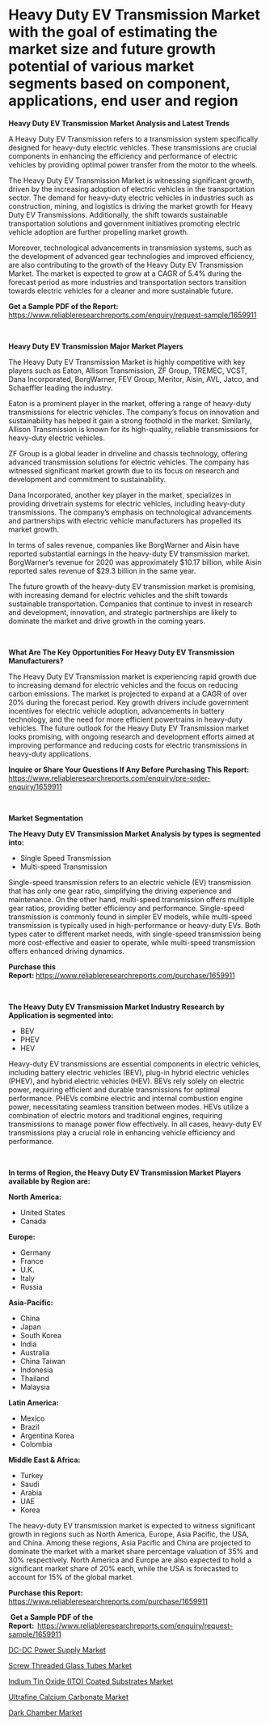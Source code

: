 <p><h1>Heavy Duty EV Transmission Market with the goal of estimating the market size and future growth potential of various market segments based on component, applications, end user and region</h1></p><p><strong>Heavy Duty EV Transmission Market Analysis and Latest Trends</strong></p>
<p><p>A Heavy Duty EV Transmission refers to a transmission system specifically designed for heavy-duty electric vehicles. These transmissions are crucial components in enhancing the efficiency and performance of electric vehicles by providing optimal power transfer from the motor to the wheels.</p><p>The Heavy Duty EV Transmission Market is witnessing significant growth, driven by the increasing adoption of electric vehicles in the transportation sector. The demand for heavy-duty electric vehicles in industries such as construction, mining, and logistics is driving the market growth for Heavy Duty EV Transmissions. Additionally, the shift towards sustainable transportation solutions and government initiatives promoting electric vehicle adoption are further propelling market growth.</p><p>Moreover, technological advancements in transmission systems, such as the development of advanced gear technologies and improved efficiency, are also contributing to the growth of the Heavy Duty EV Transmission Market. The market is expected to grow at a CAGR of 5.4% during the forecast period as more industries and transportation sectors transition towards electric vehicles for a cleaner and more sustainable future.</p></p>
<p><strong>Get a Sample PDF of the Report:&nbsp;</strong> <a href="https://www.reliableresearchreports.com/enquiry/request-sample/1659911">https://www.reliableresearchreports.com/enquiry/request-sample/1659911</a></p>
<p>&nbsp;</p>
<p><strong>Heavy Duty EV Transmission Major Market Players</strong></p>
<p><p>The Heavy Duty EV Transmission Market is highly competitive with key players such as Eaton, Allison Transmission, ZF Group, TREMEC, VCST, Dana Incorporated, BorgWarner, FEV Group, Meritor, Aisin, AVL, Jatco, and Schaeffler leading the industry. </p><p>Eaton is a prominent player in the market, offering a range of heavy-duty transmissions for electric vehicles. The company’s focus on innovation and sustainability has helped it gain a strong foothold in the market. Similarly, Allison Transmission is known for its high-quality, reliable transmissions for heavy-duty electric vehicles.</p><p>ZF Group is a global leader in driveline and chassis technology, offering advanced transmission solutions for electric vehicles. The company has witnessed significant market growth due to its focus on research and development and commitment to sustainability.</p><p>Dana Incorporated, another key player in the market, specializes in providing drivetrain systems for electric vehicles, including heavy-duty transmissions. The company’s emphasis on technological advancements and partnerships with electric vehicle manufacturers has propelled its market growth.</p><p>In terms of sales revenue, companies like BorgWarner and Aisin have reported substantial earnings in the heavy-duty EV transmission market. BorgWarner’s revenue for 2020 was approximately $10.17 billion, while Aisin reported sales revenue of $29.3 billion in the same year.</p><p>The future growth of the heavy-duty EV transmission market is promising, with increasing demand for electric vehicles and the shift towards sustainable transportation. Companies that continue to invest in research and development, innovation, and strategic partnerships are likely to dominate the market and drive growth in the coming years.</p></p>
<p>&nbsp;</p>
<p><strong>What Are The Key Opportunities For Heavy Duty EV Transmission Manufacturers?</strong></p>
<p><p>The Heavy Duty EV Transmission market is experiencing rapid growth due to increasing demand for electric vehicles and the focus on reducing carbon emissions. The market is projected to expand at a CAGR of over 20% during the forecast period. Key growth drivers include government incentives for electric vehicle adoption, advancements in battery technology, and the need for more efficient powertrains in heavy-duty vehicles. The future outlook for the Heavy Duty EV Transmission market looks promising, with ongoing research and development efforts aimed at improving performance and reducing costs for electric transmissions in heavy-duty applications.</p></p>
<p><strong>Inquire or Share Your Questions If Any Before Purchasing This Report:</strong> <a href="https://www.reliableresearchreports.com/enquiry/pre-order-enquiry/1659911">https://www.reliableresearchreports.com/enquiry/pre-order-enquiry/1659911</a></p>
<p>&nbsp;</p>
<p><strong>Market Segmentation</strong></p>
<p><strong>The Heavy Duty EV Transmission Market Analysis by types is segmented into:</strong></p>
<p><ul><li>Single Speed Transmission</li><li>Multi-speed Transmission</li></ul></p>
<p><p>Single-speed transmission refers to an electric vehicle (EV) transmission that has only one gear ratio, simplifying the driving experience and maintenance. On the other hand, multi-speed transmission offers multiple gear ratios, providing better efficiency and performance. Single-speed transmission is commonly found in simpler EV models, while multi-speed transmission is typically used in high-performance or heavy-duty EVs. Both types cater to different market needs, with single-speed transmission being more cost-effective and easier to operate, while multi-speed transmission offers enhanced driving dynamics.</p></p>
<p><strong>Purchase this Report:&nbsp;</strong><a href="https://www.reliableresearchreports.com/purchase/1659911">https://www.reliableresearchreports.com/purchase/1659911</a></p>
<p>&nbsp;</p>
<p><strong>The Heavy Duty EV Transmission Market Industry Research by Application is segmented into:</strong></p>
<p><ul><li>BEV</li><li>PHEV</li><li>HEV</li></ul></p>
<p><p>Heavy-duty EV transmissions are essential components in electric vehicles, including battery electric vehicles (BEV), plug-in hybrid electric vehicles (PHEV), and hybrid electric vehicles (HEV). BEVs rely solely on electric power, requiring efficient and durable transmissions for optimal performance. PHEVs combine electric and internal combustion engine power, necessitating seamless transition between modes. HEVs utilize a combination of electric motors and traditional engines, requiring transmissions to manage power flow effectively. In all cases, heavy-duty EV transmissions play a crucial role in enhancing vehicle efficiency and performance.</p></p>
<p>&nbsp;</p>
<p><strong>In terms of Region, the Heavy Duty EV Transmission Market Players available by Region are:</strong></p>
<p>
    <p> <strong> North America: </strong>
        <ul>
            <li>United States</li>
            <li>Canada</li>
        </ul>
        </p> 
    <p> <strong> Europe: </strong>
        <ul>
            <li>Germany</li>
            <li>France</li>
            <li>U.K.</li>
            <li>Italy</li>
            <li>Russia</li>
        </ul>
        </p> 
    <p> <strong> Asia-Pacific: </strong>
        <ul>
            <li>China</li>
            <li>Japan</li>
            <li>South Korea</li>
            <li>India</li>
            <li>Australia</li>
            <li>China Taiwan</li>
            <li>Indonesia</li>
            <li>Thailand</li>
            <li>Malaysia</li>
        </ul>
        </p> 
    <p> <strong> Latin America: </strong>
        <ul>
            <li>Mexico</li>
            <li>Brazil</li>
            <li>Argentina Korea</li>
            <li>Colombia</li>
        </ul>
        </p> 
    <p> <strong> Middle East & Africa: </strong>
        <ul>
            <li>Turkey</li>
            <li>Saudi</li>
            <li>Arabia</li>
            <li>UAE</li>
            <li>Korea</li>
        </ul>
    </p>
    </p>
<p><p>The heavy-duty EV transmission market is expected to witness significant growth in regions such as North America, Europe, Asia Pacific, the USA, and China. Among these regions, Asia Pacific and China are projected to dominate the market with a market share percentage valuation of 35% and 30% respectively. North America and Europe are also expected to hold a significant market share of 20% each, while the USA is forecasted to account for 15% of the global market.</p></p>
<p><strong>Purchase this Report: </strong><a href="https://www.reliableresearchreports.com/purchase/1659911">https://www.reliableresearchreports.com/purchase/1659911</a></p>
<p>&nbsp;<strong>Get a Sample PDF of the Report:&nbsp;&nbsp;</strong><a href="https://www.reliableresearchreports.com/enquiry/request-sample/1659911">https://www.reliableresearchreports.com/enquiry/request-sample/1659911</a></p>
<p><strong></strong></p>
<p><p><a href="https://forested-sushi-9b0.notion.site/DC-DC-Power-Supply-Market-Analysis-Examines-its-Scope-on-Growth-Opportunities-and-Forecasted-Trends-275bcdaf4ad341f680de9d556f36008d">DC-DC Power Supply Market</a></p><p><a href="https://lydian-appliance-61d.notion.site/Screw-Threaded-Glass-Tubes-Market-Provides-a-Comprehensive-Analysis-Including-a-Macro-Overview-of-th-8993a5aabf8544f0822881b13c84b88d">Screw Threaded Glass Tubes Market</a></p><p><a href="https://summer-dogwood-3e9.notion.site/Indium-Tin-Oxide-ITO-Coated-Substrates-Market-Size-and-Examines-its-Market-Scope-with-a-Primary--87f9cf113e4640a7a86e4802e4a1bec0">Indium Tin Oxide (ITO) Coated Substrates Market</a></p><p><a href="https://view.publitas.com/reportprime-1/ultrafine-calcium-carbonate-market-offers-provide-insightful-data-for-the-time-period-from-2024-to-2031-and-also-provide-analysis-based-on-application-type-and-region/">Ultrafine Calcium Carbonate Market</a></p><p><a href="https://view.publitas.com/reportprime-1/dark-chamber-market-growth-market-trends-covid-19-impact-and-forecasts-for-period-from-2024-2031/">Dark Chamber Market</a></p></p>